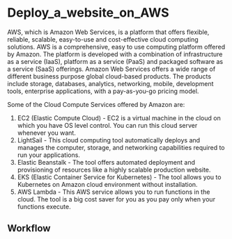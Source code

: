 # Deploy_a_website_on_AWS

AWS, which is Amazon Web Services, is a platform that offers flexible, reliable, scalable, easy-to-use and cost-effective cloud computing solutions.
AWS is a comprehensive, easy to use computing platform offered by Amazon. The platform is developed with a combination of infrastructure as a service (IaaS), platform as a service (PaaS) and packaged software as a service (SaaS) offerings.
Amazon Web Services offers a wide range of different business purpose global cloud-based products. The products include storage, databases, analytics, networking, mobile, development tools, enterprise applications, with a pay-as-you-go pricing model.

Some of the Cloud Compute Services offered by Amazon are:

1. EC2 (Elastic Compute Cloud) - EC2 is a virtual machine in the cloud on which you have OS level control. You can run this cloud server whenever you want.
2. LightSail - This cloud computing tool automatically deploys and manages the computer, storage, and networking capabilities required to run your applications.
3. Elastic Beanstalk - The tool offers automated deployment and provisioning of resources like a highly scalable production website.
4. EKS (Elastic Container Service for Kubernetes) - The tool allows you to Kubernetes on Amazon cloud environment without installation.
5. AWS Lambda - This AWS service allows you to run functions in the cloud. The tool is a big cost saver for you as you pay only when your functions execute.

## Workflow

